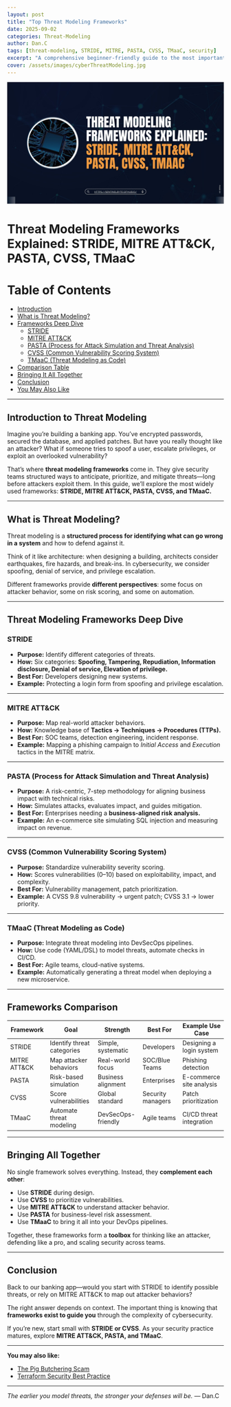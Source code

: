 ```yaml
---
layout: post
title: "Top Threat Modeling Frameworks"
date: 2025-09-02
categories: Threat-Modeling
author: Dan.C
tags: [threat-modeling, STRIDE, MITRE, PASTA, CVSS, TMaaC, security]
excerpt: "A comprehensive beginner-friendly guide to the most important threat modeling frameworks in cybersecurity."
cover: /assets/images/cyberThreatModeling.jpg
---
```

![Cover Image](/assets/images/cyberThreatModeling.jpg)

# Threat Modeling Frameworks Explained: STRIDE, MITRE ATT&CK, PASTA, CVSS, TMaaC

# Table of Contents

- [Introduction](#introduction)
- [What is Threat Modeling?](#what-is-threat-modeling)
- [Frameworks Deep Dive](#frameworks-deep-dive)
  - [STRIDE](#stride)
  - [MITRE ATT&CK](#mitre-attack)
  - [PASTA (Process for Attack Simulation and Threat Analysis)](#pasta-process-for-attack-simulation-and-threat-analysis)
  - [CVSS (Common Vulnerability Scoring System)](#cvss-common-vulnerability-scoring-system)
  - [TMaaC (Threat Modeling as Code)](#tmaac-threat-modeling-as-code)
- [Comparison Table](#comparison-table)
- [Bringing It All Together](#bringing-it-all-together)
- [Conclusion](#conclusion)
- [You May Also Like](#you-may-also-like)

---

## Introduction to Threat Modeling
Imagine you’re building a banking app. You’ve encrypted passwords, secured the database, and applied patches. But have you really thought like an attacker? What if someone tries to spoof a user, escalate privileges, or exploit an overlooked vulnerability?  

That’s where **threat modeling frameworks** come in. They give security teams structured ways to anticipate, prioritize, and mitigate threats—long before attackers exploit them. In this guide, we’ll explore the most widely used frameworks: **STRIDE, MITRE ATT&CK, PASTA, CVSS, and TMaaC.**

---

## What is Threat Modeling?
Threat modeling is a **structured process for identifying what can go wrong in a system** and how to defend against it.  

Think of it like architecture: when designing a building, architects consider earthquakes, fire hazards, and break-ins. In cybersecurity, we consider spoofing, denial of service, and privilege escalation.  

Different frameworks provide **different perspectives**: some focus on attacker behavior, some on risk scoring, and some on automation.

---

## Threat Modeling Frameworks Deep Dive

### STRIDE
- **Purpose:** Identify different categories of threats.  
- **How:** Six categories: **Spoofing, Tampering, Repudiation, Information disclosure, Denial of service, Elevation of privilege.**  
- **Best For:** Developers designing new systems.  
- **Example:** Protecting a login form from spoofing and privilege escalation.  

---

### MITRE ATT&CK
- **Purpose:** Map real-world attacker behaviors.  
- **How:** Knowledge base of **Tactics → Techniques → Procedures (TTPs).**  
- **Best For:** SOC teams, detection engineering, incident response.  
- **Example:** Mapping a phishing campaign to *Initial Access* and *Execution* tactics in the MITRE matrix.  

---

### PASTA (Process for Attack Simulation and Threat Analysis)
- **Purpose:** A risk-centric, 7-step methodology for aligning business impact with technical risks.  
- **How:** Simulates attacks, evaluates impact, and guides mitigation.  
- **Best For:** Enterprises needing a **business-aligned risk analysis.**  
- **Example:** An e-commerce site simulating SQL injection and measuring impact on revenue.  

---

### CVSS (Common Vulnerability Scoring System)
- **Purpose:** Standardize vulnerability severity scoring.  
- **How:** Scores vulnerabilities (0–10) based on exploitability, impact, and complexity.  
- **Best For:** Vulnerability management, patch prioritization.  
- **Example:** A CVSS 9.8 vulnerability → urgent patch; CVSS 3.1 → lower priority.  

---

### TMaaC (Threat Modeling as Code)
- **Purpose:** Integrate threat modeling into DevSecOps pipelines.  
- **How:** Use code (YAML/DSL) to model threats, automate checks in CI/CD.  
- **Best For:** Agile teams, cloud-native systems.  
- **Example:** Automatically generating a threat model when deploying a new microservice.  

---

## Frameworks Comparison

| Framework   | Goal                        | Strength              | Best For          | Example Use Case              |
|-------------|-----------------------------|-----------------------|------------------|-------------------------------|
| STRIDE      | Identify threat categories  | Simple, systematic    | Developers       | Designing a login system      |
| MITRE ATT&CK| Map attacker behaviors      | Real-world focus      | SOC/Blue Teams   | Phishing detection            |
| PASTA       | Risk-based simulation       | Business alignment    | Enterprises      | E-commerce site analysis      |
| CVSS        | Score vulnerabilities       | Global standard       | Security managers| Patch prioritization          |
| TMaaC       | Automate threat modeling    | DevSecOps-friendly    | Agile teams      | CI/CD threat integration      |

---

## Bringing All Together
No single framework solves everything. Instead, they **complement each other**:  
- Use **STRIDE** during design.  
- Use **CVSS** to prioritize vulnerabilities.  
- Use **MITRE ATT&CK** to understand attacker behavior.  
- Use **PASTA** for business-level risk assessment.  
- Use **TMaaC** to bring it all into your DevOps pipelines.  

Together, these frameworks form a **toolbox** for thinking like an attacker, defending like a pro, and scaling security across teams.  

---

## Conclusion
Back to our banking app—would you start with STRIDE to identify possible threats, or rely on MITRE ATT&CK to map out attacker behaviors?  

The right answer depends on context. The important thing is knowing that **frameworks exist to guide you** through the complexity of cybersecurity.  

If you’re new, start small with **STRIDE or CVSS**. As your security practice matures, explore **MITRE ATT&CK, PASTA, and TMaaC**.

---

**You may also like:**

* [The Pig Butchering Scam](https://sentinelbyte.github.io/social-engineering/the-pig-butchering-scams/)
* [Terraform Security Best Practice](https://sentinelbyte.github.io/terraform/terraform-security-best-practice/)

---

*The earlier you model threats, the stronger your defenses will be.*
— Dan.C

